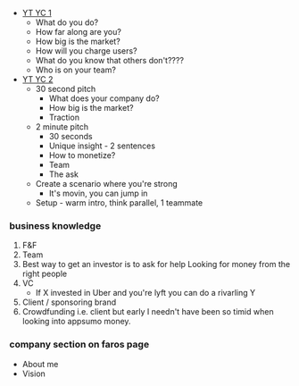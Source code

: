 * [YT YC 1](https://youtu.be/pQnOBHNKlgs?si=wBSUz3p7yQBw0aMS&t=226)
	* What do you do?
	* How far along are you?
	* How big is the market?
	* How will you charge users?
	* What do you know that others don't????
	* Who is on your team?
* [YT YC 2](https://www.youtube.com/watch?v=Q-YBCehpgpc)
	* 30 second pitch
		* What does your company do?
		* How big is the market?
		* Traction
	* 2 minute pitch
		* 30 seconds
		* Unique insight - 2 sentences
		* How to monetize?
		* Team
		* The ask
	* Create a scenario where you're strong
		* It's movin, you can jump in
	* Setup - warm intro, think parallel, 1 teammate
### business knowledge

1. F&F
2. Team
3. Best way to get an investor is to ask for help
	Looking for money from the right people
4. VC
	* If X invested in Uber and you're lyft you can do a rivarling Y
5. Client / sponsoring brand
6. Crowdfunding i.e. client but early
	 I needn't have been so timid when looking into appsumo money.
### company section on faros page
* About me 
* Vision
